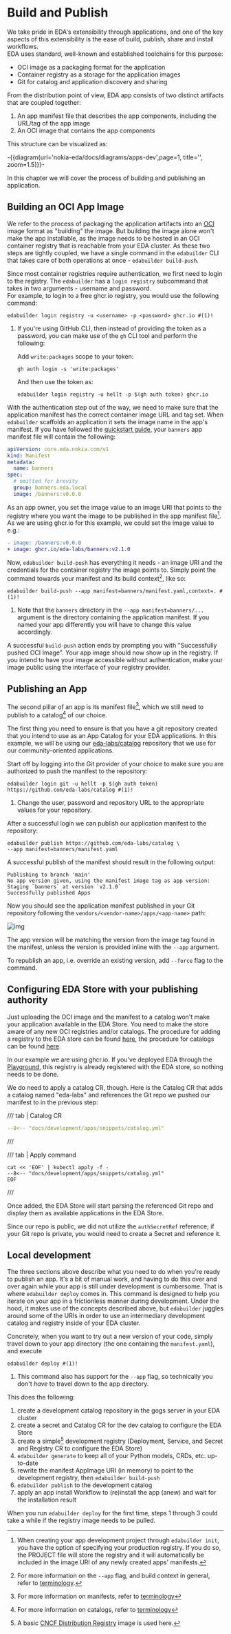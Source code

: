 # Build and Publish

We take pride in EDA's extensibility through applications, and one of the key aspects of this extensibility is the ease of build, publish, share and install workflows.  
EDA uses standard, well-known and established toolchains for this purpose:

- OCI image as a packaging format for the application
- Container registry as a storage for the application images
- Git for catalog and application discovery and sharing

From the distribution point of view, EDA app consists of two distinct artifacts that are coupled together:

1. An app manifest file that describes the app components, including the URL/tag of the app image
2. An OCI image that contains the app components

This structure can be visualized as:

-{{diagram(url='nokia-eda/docs/diagrams/apps-dev',page=1, title='', zoom=1.5)}}-

In this chapter we will cover the process of building and publishing an application.

## Building an OCI App Image

We refer to the process of packaging the application artifacts into an [OCI](https://opencontainers.org/) image format as "building" the image. But building the image alone won't make the app installable, as the image needs to be hosted in an OCI container registry that is reachable from your EDA cluster.
As these two steps are tightly coupled, we have a single command in the `edabuilder` CLI that takes care of both operations at once - `edabuilder build-push`.

Since most container registries require authentication, we first need to login to the registry. The `edabuilder` has a `login registry` subcommand that takes in two arguments - username and password.  
For example, to login to a free ghcr.io registry, you would use the following command:

```shell
edabuilder login registry -u <username> -p <password> ghcr.io #(1)!
```

1. If you're using GitHub CLI, then instead of providing the token as a password, you can make use of the `gh` CLI tool and perform the following:

    Add `write:packages` scope to your token:

    ```shell
    gh auth login -s 'write:packages'
    ```

    And then use the token as:

    ```shell
    edabuilder login registry -u hellt -p $(gh auth token) ghcr.io
    ```

With the authentication step out of the way, we need to make sure that the application manifest has the correct container image URL and tag set. When `edabuilder` scaffolds an application it sets the image name in the app's manifest. If you have followed the [quickstart guide](quick-start.md), your `banners` app manifest file will contain the following:

```yaml title="banners/manifest.yaml"
apiVersion: core.eda.nokia.com/v1
kind: Manifest
metadata:
  name: banners
spec:
  # omitted for brevity
  group: banners.eda.local
  image: /banners:v0.0.0
```

As an app owner, you set the image value to an image URI that points to the registry where you want the image to be published in the app manifest file[^1]. As we are using ghcr.io for this example, we could set the image value to e.g.:

```diff
- image: /banners:v0.0.0
+ image: ghcr.io/eda-labs/banners:v2.1.0
```

Now, `edabuilder build-push` has everything it needs - an image URI and the credentials for the container registry the image points to. Simply point the command towards your manifest and its build context[^2], like so:

```shell title="run from the project's directory"
edabuilder build-push --app manifest=banners/manifest.yaml,context=. #(1)!
```

1. Note that the `banners` directory in the `--app manifest=banners/...` argument is the directory containing the application manifest. If you named your app differently you will have to change this value accordingly.

A successful `build-push` action ends by prompting you with "Successfully pushed OCI Image". Your app image should now show up in the registry. If you intend to have your image accessible without authentication, make your image public using the interface of your registry provider.

## Publishing an App

The second pillar of an app is its manifest file[^3], which we still need to publish to a catalog[^4] of our choice.

The first thing you need to ensure is that you have a git repository created that you intend to use as an App Catalog for your EDA applications. In this example, we will be using our [eda-labs/catalog](https://github.com/eda-labs/catalog) repository that we use for our community-oriented applications.

Start off by logging into the Git provider of your choice to make sure you are authorized to push the manifest to the repository:

```shell
edabuilder login git -u hellt -p $(gh auth token) https://github.com/eda-labs/catalog #(1)!
```

1. Change the user, password and repository URL to the appropriate values for your repository.

After a successful login we can publish our application manifest to the repository:

```shell
edabuilder publish https://github.com/eda-labs/catalog \
--app manifest=banners/manifest.yaml
```

A successful publish of the manifest should result in the following output:

```
Publishing to branch 'main'
No app version given, using the manifest image tag as app version: 
Staging `banners` at version `v2.1.0`
Successfully published Apps
```

Now you should see the application manifest published in your Git repository following the `vendors/<vendor-name>/apps/<app-name>` path:

![img](https://gitlab.com/rdodin/pics/-/wikis/uploads/8e2d9d36232338bb3eb18a22065a7671/CleanShot_2025-03-29_at_14.14.59_2x.png)

The app version will be matching the version from the image tag found in the manifest, unless the version is provided inline with the `--app` argument.

To republish an app, i.e. override an existing version, add `--force` flag to the command.

## Configuring EDA Store with your publishing authority

Just uploading the OCI image and the manifest to a catalog won't make your application available in the EDA Store. You need to make the store aware of any new OCI registries and/or catalogs. The procedure for adding a registry to the EDA store can be found [here](../custom-registry.md#adding-a-registry-to-the-app-store), the procedure for catalogs can be found [here](../custom-catalog.md#adding-a-catalog-to-the-app-store).

In our example we are using ghcr.io. If you've deployed EDA through the [Playground](https://github.com/nokia-eda/playground), this registry is already registered with the EDA store, so nothing needs to be done.  

We do need to apply a catalog CR, though. Here is the Catalog CR that adds a catalog named "eda-labs" and references the Git repo we pushed our manifest to in the previous step:

/// tab | Catalog CR

```yaml
--8<-- "docs/development/apps/snippets/catalog.yml"
```

///

/// tab | Apply command

```shell
cat << 'EOF' | kubectl apply -f -
--8<-- "docs/development/apps/snippets/catalog.yml"
EOF
```

///

Once added, the EDA Store will start parsing the referenced Git repo and display them as available applications in the EDA Store.

Since our repo is public, we did not utilize the `authSecretRef` reference; if your Git repo is private, you would need to create a Secret and reference it.

<script type="text/javascript" src="https://viewer.diagrams.net/js/viewer-static.min.js" async></script>

## Local development

The three sections above describe what you need to do when you're ready to publish an app. It's a bit of manual work, and having to do this over and over again while your app is still under development is cumbersome. That is where `edabuilder deploy` comes in. This command is designed to help you iterate on your app in a frictionless manner during development. Under the hood, it makes use of the concepts described above, but `edabuilder` juggles around some of the URIs in order to use an intermediary development catalog and registry inside of your EDA cluster.

Concretely, when you want to try out a new version of your code, simply travel down to your app directory (the one containing the `manifest.yaml`), and execute

```shell
edabuilder deploy #(1)!
```

1. This command also has support for the `--app` flag, so technically you don't _have_ to travel down to the app directory.

This does the following:

1. create a development catalog repository in the gogs server in your EDA cluster
2. create a secret and Catalog CR for the dev catalog to configure the EDA Store
3. create a simple[^5] development registry (Deployment, Service, and Secret and Registry CR to configure the EDA Store)
4. `edabuilder generate` to keep all of your Python models, CRDs, etc. up-to-date
5. rewrite the manifest AppImage URI (in memory) to point to the development registry, then `edabuilder build-push`
6. `edabuilder publish` to the development catalog
7. apply an app install Workflow to (re)install the app (anew) and wait for the installation result

When you run `edabuilder deploy` for the first time, steps 1 through 3 could take a while if the registry image needs to be pulled.

[^1]: When creating your app development project through `edabuilder init`, you have the option of specifying your production registry. If you do so, the PROJECT file will store the registry and it will automatically be included in the image URI of any newly created apps' manifests.
[^2]: For more information on the `--app` flag, and build context in general, refer to [terminology](terminology.md#application-build-context).
[^3]: For more information on manifests, refer to [terminology](terminology.md#manifest)
[^4]: For more information on catalogs, refer to [terminology](terminology.md#catalog)
[^5]: A basic [CNCF Distribution Registry](https://distribution.github.io/distribution/) image is used here.
